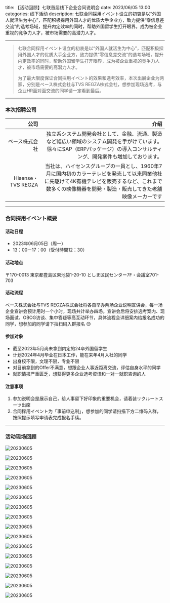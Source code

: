 title: 【活动回顾】七联首届线下企业合同说明会
date: 2023/06/05 13:00
categories: 线下活动
description: 七联合同採用イベント设立的初衷是以“外国人就活生为中心”，匹配积极採用外国人才的优质大手企业方，致力提供“零信息差交流”的选考场域，提升内定效率的同时，帮助外国留学生打开眼界，成为被企业重视的竞争力人才，被市场需要的高潜力人才。

---

> 七联合同採用イベント设立的初衷是以“外国人就活生为中心”，匹配积极採用外国人才的优质大手企业方，致力提供“零信息差交流”的选考场域，提升内定效率的同时，帮助外国留学生打开眼界，成为被企业重视的竞争力人才，被市场需要的高潜力人才。
> 
> 为了最大限度保证合同採用イベント的效果和选考效率，本次出展企业为两家，分别是ベース株式会社与TVS REGZA株式会社，想参加现场选考，与企业HR面对面交流的同学请一定看到最后。

- - -

### 本次招聘公司

| 公司  | 介绍 |
| ---: | ---: |
| ベース株式会社  | 独立系システム開発会社として、金融、流通、製造など幅広い領域のシステム開発を手がけています。徐々にSAP（ERPパッケージ）の導入コンサルティング、開発案件も増加しております。 |
| Hisense・TVS REGZA   | 当社は、ハイセンスグループの一員とし、1960年7月に国内初のカラーテレビを発売して以来同業他社に先駆けて4K有機テレビを販売するなど、これまで数多くの映像機器を開発・製造・販売してきた老舗映像メーカーです |

- - -

### 合同採用イベント概要

#### 活动日程
- 2023年06月05日（周一）
- 13：00ー17：00（受付時間12：30）

#### 活动地点
〒170-0013 東京都豊島区東池袋1-20-10 としま区民センター7F・会議室701-703

#### 活动流程
ベース株式会社与TVS REGZA株式会社将各自举办两场企业说明宣讲会，每一场企业宣讲会预计用时一个小时，现场共计举办四场。宣讲会后将安排选考案内、现场面试、OBOG访谈、集中答疑等高互动环节，具体流程会详细案内给报名成功的同学，想参加的同学请下拉扫码入群报名 😊

#### 参加对象
- 截至2023年5月尚未拿到内定的24卒外国留学生
- 计划2024年4月毕业在日本工作，能在来年4月入社的同学
- 出身校不限，文理不限，专业不限
- 对目前拿到的Offer不满意，想跟企业人事近距离交流，评估自身水平的同学
- 就职情报严重匮乏，想获得更多企业选考资讯和一对一就职咨询的人

#### 注意事项
1. 参加说明会是展示自己，给人事留下好印象的重要机会，请着装リクルートスーツ出席
2. 合同採用イベント为「事前申込制」，想参加的同学请扫描下方二维码入群，按照提示填写申请表完成报名手续。

- - -

### 活动现场回顾

![20230605](https://qilian-tokyo.github.io/img/20230606/1.jpg)

![20230605](https://qilian-tokyo.github.io/img/20230606/2.jpg)

![20230605](https://qilian-tokyo.github.io/img/20230606/3.jpg)

![20230605](https://qilian-tokyo.github.io/img/20230606/4.jpg)

![20230605](https://qilian-tokyo.github.io/img/20230606/5.jpg)

![20230605](https://qilian-tokyo.github.io/img/20230606/6.jpg)

![20230605](https://qilian-tokyo.github.io/img/20230606/7.jpg)

![20230605](https://qilian-tokyo.github.io/img/20230606/8.jpg)

![20230605](https://qilian-tokyo.github.io/img/20230606/9.jpg)

![20230605](https://qilian-tokyo.github.io/img/20230606/10.jpg)

![20230605](https://qilian-tokyo.github.io/img/20230606/11.jpg)

![20230605](https://qilian-tokyo.github.io/img/20230606/12.jpg)

![20230605](https://qilian-tokyo.github.io/img/20230606/13.jpg)

![20230605](https://qilian-tokyo.github.io/img/20230606/14.jpg)

![20230605](https://qilian-tokyo.github.io/img/20230606/15.jpg)

![20230605](https://qilian-tokyo.github.io/img/20230606/16.jpg)